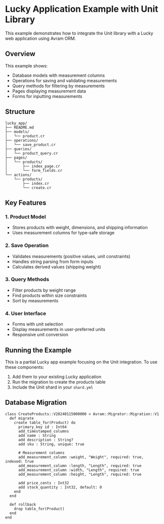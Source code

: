 # Lucky Application Example with Unit Library

This example demonstrates how to integrate the Unit library with a Lucky web application using Avram ORM.

## Overview

This example shows:
- Database models with measurement columns
- Operations for saving and validating measurements
- Query methods for filtering by measurements
- Pages displaying measurement data
- Forms for inputting measurements

## Structure

```
lucky_app/
├── README.md
├── models/
│   └── product.cr
├── operations/
│   └── save_product.cr
├── queries/
│   └── product_query.cr
├── pages/
│   └── products/
│       ├── index_page.cr
│       └── form_fields.cr
└── actions/
    └── products/
        ├── index.cr
        └── create.cr
```

## Key Features

### 1. Product Model
- Stores products with weight, dimensions, and shipping information
- Uses measurement columns for type-safe storage

### 2. Save Operation
- Validates measurements (positive values, unit constraints)
- Handles string parsing from form inputs
- Calculates derived values (shipping weight)

### 3. Query Methods
- Filter products by weight range
- Find products within size constraints
- Sort by measurements

### 4. User Interface
- Forms with unit selection
- Display measurements in user-preferred units
- Responsive unit conversion

## Running the Example

This is a partial Lucky app example focusing on the Unit integration. To use these components:

1. Add them to your existing Lucky application
2. Run the migration to create the products table
3. Include the Unit shard in your `shard.yml`

## Database Migration

```crystal
class CreateProducts::V20240115000000 < Avram::Migrator::Migration::V1
  def migrate
    create table_for(Product) do
      primary_key id : Int64
      add_timestamped_columns
      add name : String
      add description : String?
      add sku : String, unique: true
      
      # Measurement columns
      add_measurement_column :weight, "Weight", required: true, indexed: true
      add_measurement_column :length, "Length", required: true
      add_measurement_column :width, "Length", required: true
      add_measurement_column :height, "Length", required: true
      
      add price_cents : Int32
      add stock_quantity : Int32, default: 0
    end
  end
  
  def rollback
    drop table_for(Product)
  end
end
```